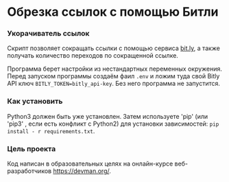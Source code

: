 # Обрезка ссылок с помощью Битли

### Укорачиватель ссылок

Скрипт позволяет сокращать ссылки с помощью сервиса [bit.ly](https://bitly.com
), а также получать количество переходов по сокращенной ссылке.

Программа берет настройки из нестандартных переменных окружения. Перед запуском программы создаём фаил `.env` и ложим туда свой Bitly API ключ `BITLY_TOKEN=bitly_api-key`.  Без него программа не запустится.

### Как установить

Python3 должен быть уже установлен.
Затем используете 'pip' (или 'pip3' , если есть конфликт с Python2) для установки зависимостей: `pip install - r requirements.txt`.
### Цель проекта

Код написан в образовательных целях на онлайн-курсе веб-разработчиков https://devman.org/.
